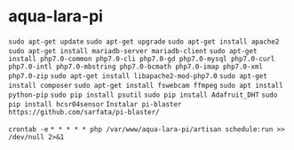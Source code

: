 # aqua-lara-pi

`sudo apt-get update`
`sudo apt-get upgrade`
`sudo apt-get install apache2`
`sudo apt-get install mariadb-server mariadb-client`
`sudo apt-get install php7.0-common php7.0-cli php7.0-gd php7.0-mysql php7.0-curl php7.0-intl php7.0-mbstring php7.0-bcmath php7.0-imap php7.0-xml php7.0-zip`
`sudo apt-get install libapache2-mod-php7.0`
`sudo apt-get install composer`
`sudo apt-get install fswebcam ffmpeg`
`sudo apt install python-pip`
`sudo pip install psutil`
`sudo pip install Adafruit_DHT`
`sudo pip install hcsr04sensor`
`Instalar pi-blaster https://github.com/sarfata/pi-blaster/`

`crontab -e`
`* * * * * php /var/www/aqua-lara-pi/artisan schedule:run >> /dev/null 2>&1`